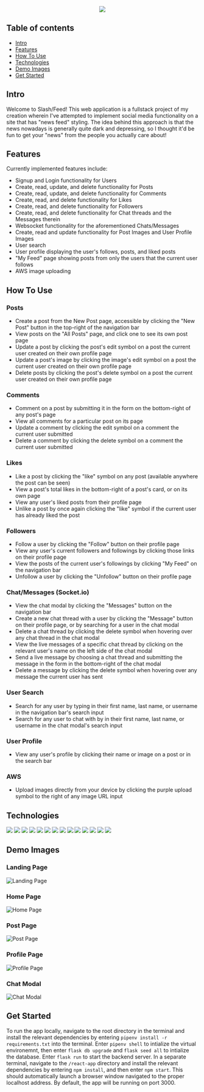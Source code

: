 <p align="center">
  <a href="https://cmcohen-slashfeed.herokuapp.com/"><img src="https://i.imgur.com/5ilQmpP.png" /></a>
</p>


## Table of contents
* [Intro](#intro)
* [Features](#features)
* [How To Use](#how-to-use)
* [Technologies](#technologies)
* [Demo Images](#demo-images)
* [Get Started](#get-started)


## Intro

Welcome to Slash/Feed! This web application is a fullstack project of my creation wherein I've attempted to implement social media functionality on a site that has "news feed" styling. The idea behind this approach is that the news nowadays is generally quite dark and depressing, so I thought it'd be fun to get your "news" from the people you actually care about!

## Features

Currently implemented features include:
- Signup and Login functionality for Users
- Create, read, update, and delete functionality for Posts
- Create, read, update, and delete functionality for Comments
- Create, read, and delete functionality for Likes
- Create, read, and delete functionality for Followers
- Create, read, and delete functionality for Chat threads and the Messages therein
- Websocket functionality for the aforementioned Chats/Messages
- Create, read and update functionality for Post Images and User Profile Images
- User search
- User profile displaying the user's follows, posts, and liked posts
- "My Feed" page showing posts from only the users that the current user follows
- AWS image uploading

## How To Use
### Posts
- Create a post from the New Post page, accessible by clicking the "New Post" button in the top-right of the navigation bar
- View posts on the "All Posts" page, and click one to see its own post page
- Update a post by clicking the post's edit symbol on a post the current user created on their own profile page
- Update a post's image by clicking the image's edit symbol on a post the current user created on their own profile page
- Delete posts by clicking the post's delete symbol on a post the current user created on their own profile page

### Comments
- Comment on a post by submitting it in the form on the bottom-right of any post's page
- View all comments for a particular post on its page
- Update a comment by clicking the edit symbol on a comment the current user submitted
- Delete a comment by clicking the delete symbol on a comment the current user submitted

### Likes
- Like a post by clicking the "like" symbol on any post (available anywhere the post can be seen)
- View a post's total likes in the bottom-right of a post's card, or on its own page
- View any user's liked posts from their profile page
- Unlike a post by once again clicking the "like" symbol if the current user has already liked the post

### Followers
- Follow a user by clicking the "Follow" button on their profile page
- View any user's current followers and followings by clicking those links on their profile page
- View the posts of the current user's followings by clicking "My Feed" on the navigation bar
- Unfollow a user by clicking the "Unfollow" button on their profile page

### Chat/Messages (Socket.io)
- View the chat modal by clicking the "Messages" button on the navigation bar
- Create a new chat thread with a user by clicking the "Message" button on their profile page, or by searching for a user in the chat modal
- Delete a chat thread by clicking the delete symbol when hovering over any chat thread in the chat modal
- View the live messages of a specific chat thread by clicking on the relevant user's name on the left side of the chat modal
- Send a live message by choosing a chat thread and submitting the message in the form in the bottom-right of the chat modal
- Delete a message by clicking the delete symbol when hovering over any message the current user has sent

### User Search
- Search for any user by typing in their first name, last name, or username in the navigation bar's search input
- Search for any user to chat with by in their first name, last name, or username in the chat modal's search input

### User Profile
- View any user's profile by clicking their name or image on a post or in the search bar

### AWS
- Upload images directly from your device by clicking the purple upload symbol to the right of any image URL input


## Technologies
<p>
<img src="https://img.shields.io/badge/JavaScript-323330?style=for-the-badge&logo=javascript&logoColor=F7DF1E" />
<img src="https://img.shields.io/badge/React-20232A?style=for-the-badge&logo=react&logoColor=61DAFB" />
<img src="https://img.shields.io/badge/Redux-593D88?style=for-the-badge&logo=redux&logoColor=white" />
<img src="https://img.shields.io/badge/Python-3776AB?style=for-the-badge&logo=python&logoColor=white" />
<img src="https://img.shields.io/badge/flask-%23000.svg?style=for-the-badge&logo=flask&logoColor=white" />
<img src="https://img.shields.io/badge/AWS-%23FF9900.svg?style=for-the-badge&logo=amazon-aws&logoColor=white" />
<img src="https://img.shields.io/badge/Socket.io-black?style=for-the-badge&logo=socket.io&badgeColor=010101" />
<img src="https://img.shields.io/badge/Git-F05032?style=for-the-badge&logo=git&logoColor=white" />
<img src="https://img.shields.io/badge/postgres-%23316192.svg?style=for-the-badge&logo=postgresql&logoColor=white" />
<img src="https://img.shields.io/badge/HTML5-E34F26?style=for-the-badge&logo=html5&logoColor=white" />
<img src="https://img.shields.io/badge/CSS3-1572B6?style=for-the-badge&logo=css3&logoColor=white" />
<img src="https://img.shields.io/badge/Node.js-339933?style=for-the-badge&logo=nodedotjs&logoColor=white" />
<img src="https://img.shields.io/badge/npm-CB3837?style=for-the-badge&logo=npm&logoColor=white" />
<img src="https://img.shields.io/badge/heroku-%23430098.svg?style=for-the-badge&logo=heroku&logoColor=white" />
</p>

## Demo Images

### Landing Page
![Landing Page](https://user-images.githubusercontent.com/103705214/211230599-252849a7-21fe-4843-9ff4-0ee791abd9dc.png)
### Home Page
![Home Page](https://user-images.githubusercontent.com/103705214/211230639-eac9f1a1-08de-4f6e-bfe5-5fd42ac8eeb2.png)
### Post Page
![Post Page](https://user-images.githubusercontent.com/103705214/211230669-a4503da8-9285-4eb9-a144-453fb7f6420e.png)
### Profile Page
![Profile Page](https://user-images.githubusercontent.com/103705214/211230699-268187dc-c299-4ec4-84ae-c254aa8ae4ad.png)
### Chat Modal
![Chat Modal](https://user-images.githubusercontent.com/103705214/211230776-9e2c9c3a-4248-484f-8f59-487370cc6965.png)

## Get Started

To run the app locally, navigate to the root directory in the terminal and install the relevant dependencies by entering `pipenv install -r requirements.txt` into the terminal. Enter `pipenv shell` to intialize the virtual environemnt, then enter `flask db upgrade` and `flask seed all` to intialize the database. Enter `flask run` to start the backend server. In a separate terminal, navigate to the `/react-app` directory and install the relevant dependencies by entering `npm install`, and then enter `npm start`. This should automatically launch a browser window navigated to the proper localhost address. By default, the app will be running on port 3000.
